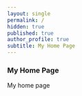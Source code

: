 ```yaml
---
layout: single
permalink: /
hidden: true
published: true
author_profile: true
subtitle: My Home Page
---
```

### My Home Page
My home page
